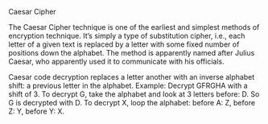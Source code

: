 Caesar Cipher

The Caesar Cipher technique is one of the earliest and simplest methods of encryption technique. It’s simply a type of substitution cipher, i.e., each letter of a given text is replaced by a letter with some fixed number of positions down the alphabet. The method is apparently named after Julius Caesar, who apparently used it to communicate with his officials.

Caesar code decryption replaces a letter another with an inverse alphabet shift: a previous letter in the alphabet. Example: Decrypt GFRGHA with a shift of 3. To decrypt G, take the alphabet and look at 3 letters before: D. So G is decrypted with D. To decrypt X, loop the alphabet: before A: Z, before Z: Y, before Y: X.
